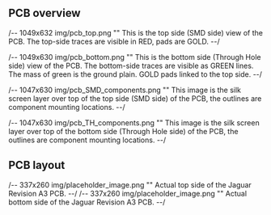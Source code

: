 ## PCB overview

/-- 1049x632 img/pcb_top.png "" This is the top side (SMD side) view of the PCB. The top-side traces are visible in RED, pads are GOLD.
--/

/-- 1049x630 img/pcb_bottom.png "" This is the bottom side (Through Hole side) view of the PCB. The bottom-side traces are visible as GREEN lines. The mass of green is the ground plain. GOLD pads linked to the top side.
--/

/-- 1047x630 img/pcb_SMD_components.png "" This image is the silk screen layer over top of the top side (SMD side) of the PCB, the outlines are component mounting locations.
--/

/-- 1047x630 img/pcb_TH_components.png "" This image is the silk screen layer over top of the bottom side (Through Hole side) of the PCB, the outlines are component mounting locations.
--/

## PCB layout

/-- 337x260 img/placeholder_image.png "" Actual top side of the Jaguar Revision A3 PCB.
--/
/-- 337x260 img/placeholder_image.png "" Actual bottom side of the Jaguar Revision A3 PCB.
--/

